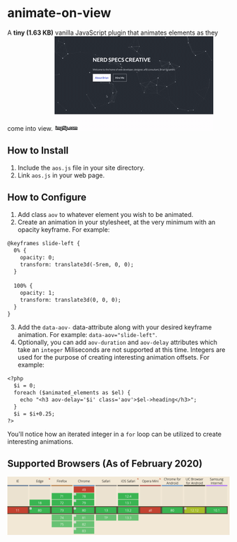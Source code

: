 # animate-on-view
A **tiny (1.63 KB)** vanilla JavaScript plugin that animates elements as they come into view.
![](aov.gif)
## How to Install
1. Include the `aos.js` file in your site directory.
2. Link `aos.js` in your web page.
## How to Configure
1. Add class `aov` to whatever element you wish to be animated.
2. Create an animation in your stylesheet, at the very minimum with an opacity keyframe. For example:
```
@keyframes slide-left {
  0% {
    opacity: 0;
    transform: translate3d(-5rem, 0, 0);
  }

  100% {
    opacity: 1;
    transform: translate3d(0, 0, 0);
  }
}
```
3. Add the `data-aov-` data-attribute along with your desired keyframe animation. For example: `data-aov="slide-left"`.
4. Optionally, you can add `aov-duration` and `aov-delay` attributes which take an `integer` Miliseconds are not supported at this time. Integers are used for the purpose of creating interesting animation offsets. For example:
```
<?php
  $i = 0;
  foreach ($animated_elements as $el) {
    echo "<h3 aov-delay='$i' class='aov'>$el->heading</h3>";
  }
  $i = $i+0.25;
?>
```
You'll notice how an iterated integer in a `for` loop can be utilized to create interesting animations.
## Supported Browsers (As of February 2020)
![](aov-compatibility.png)
